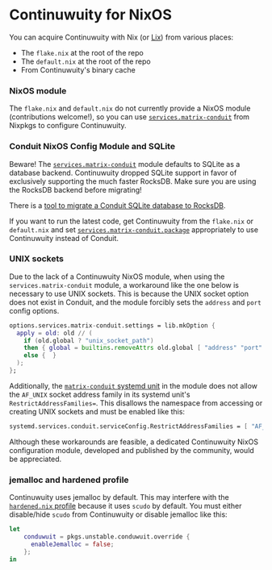 # Continuwuity for NixOS

You can acquire Continuwuity with Nix (or [Lix][lix]) from various places:

* The `flake.nix` at the root of the repo
* The `default.nix` at the root of the repo
* From Continuwuity's binary cache

### NixOS module

The `flake.nix` and `default.nix` do not currently provide a NixOS module (contributions
welcome!), so you can use [`services.matrix-conduit`][module] from Nixpkgs to configure
Continuwuity.

### Conduit NixOS Config Module and SQLite

Beware! The [`services.matrix-conduit`][module] module defaults to SQLite as a database backend.
Continuwuity dropped SQLite support in favor of exclusively supporting the much faster RocksDB.
Make sure you are using the RocksDB backend before migrating!

There is a [tool to migrate a Conduit SQLite database to
RocksDB](https://github.com/ShadowJonathan/conduit_toolbox/).

If you want to run the latest code, get Continuwuity from the `flake.nix`
or `default.nix` and set [`services.matrix-conduit.package`][package]
appropriately to use Continuwuity instead of Conduit.

### UNIX sockets

Due to the lack of a Continuwuity NixOS module, when using the `services.matrix-conduit` module,
a workaround like the one below is necessary to use UNIX sockets. This is because the UNIX
socket option does not exist in Conduit, and the module forcibly sets the `address` and
`port` config options.

```nix
options.services.matrix-conduit.settings = lib.mkOption {
  apply = old: old // (
    if (old.global ? "unix_socket_path")
    then { global = builtins.removeAttrs old.global [ "address" "port" ]; }
    else {  }
  );
};

```

Additionally, the [`matrix-conduit` systemd unit][systemd-unit] in the module does not allow
the `AF_UNIX` socket address family in its systemd unit's `RestrictAddressFamilies=`. This
disallows the namespace from accessing or creating UNIX sockets and must be enabled like this:

```nix
systemd.services.conduit.serviceConfig.RestrictAddressFamilies = [ "AF_UNIX" ];
```

Although these workarounds are feasible, a dedicated Continuwuity NixOS configuration module, developed and
published by the community, would be appreciated.

### jemalloc and hardened profile

Continuwuity uses jemalloc by default. This may interfere with the [`hardened.nix` profile][hardened.nix]
because it uses `scudo` by default. You must either disable/hide `scudo` from Continuwuity or
disable jemalloc like this:

```nix
let
    conduwuit = pkgs.unstable.conduwuit.override {
      enableJemalloc = false;
    };
in
```

[lix]: https://lix.systems/
[module]: https://search.nixos.org/options?channel=unstable&query=services.matrix-conduit
[package]: https://search.nixos.org/options?channel=unstable&query=services.matrix-conduit.package
[hardened.nix]: https://github.com/NixOS/nixpkgs/blob/master/nixos/modules/profiles/hardened.nix#L22
[systemd-unit]: https://github.com/NixOS/nixpkgs/blob/master/nixos/modules/services/matrix/conduit.nix#L132
